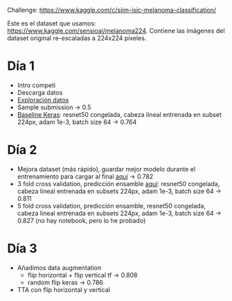 Challenge: https://www.kaggle.com/c/siim-isic-melanoma-classification/

Este es el dataset que usamos: https://www.kaggle.com/sensioai/melanoma224. Contiene las imágenes del dataset original re-escaladas a 224x224 píxeles.

# Día 1

- Intro competi
- Descarga datos
- [Exploración datos](./exploracion.ipynb)
- Sample submission -> 0.5
- [Baseline Keras](./keras_baseline.ipynb): resnet50 congelada, cabeza lineal entrenada en subset 224px, adam 1e-3, batch size 64 -> 0.764

# Día 2

- Mejora dataset (más rápido), guardar mejor modelo durante el entrenamiento para cargar al final [aquí](./keras_baseline2.ipynb) -> 0.782
- 3 fold cross validation, predicción ensamble [aquí](./keras_cv.ipynb): resnet50 congelada, cabeza lineal entrenada en subsets 224px, adam 1e-3, batch size 64 -> 0.811
- 5 fold cross validation, predicción ensamble, resnet50 congelada, cabeza lineal entrenada en subsets 224px, adam 1e-3, batch size 64 -> 0.827 (no hay notebook, pero lo he probado)

# Día 3

- Añadimos data augmentation
  - flip horizontal + flip vertical tf -> 0.808
  - random flip keras -> 0.786
- TTA con flip horizontal y vertical